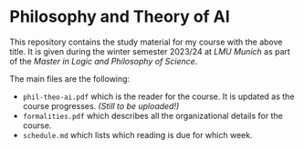 # Philosophy and Theory of AI

This repository contains the study material for my course with the above title. It is given during the winter semester 2023/24 at *LMU
Munich* as part of the *Master in Logic and Philosophy of Science*.

The main files are the following:
* `phil-theo-ai.pdf` which is the reader for the course. It is updated as the course progresses. *(Still to be uploaded!)*
* `formalities.pdf` which describes all the organizational details for the course.
* `schedule.md` which lists which reading is due for which week.
 

